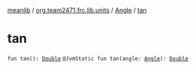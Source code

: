 [meanlib](../../index.md) / [org.team2471.frc.lib.units](../index.md) / [Angle](index.md) / [tan](./tan.md)

# tan

`fun tan(): `[`Double`](https://kotlinlang.org/api/latest/jvm/stdlib/kotlin/-double/index.html)
`@JvmStatic fun tan(angle: `[`Angle`](index.md)`): `[`Double`](https://kotlinlang.org/api/latest/jvm/stdlib/kotlin/-double/index.html)